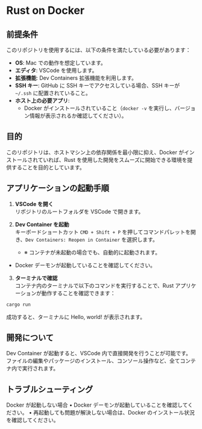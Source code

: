 # Rust on Docker

## 前提条件

このリポジトリを使用するには、以下の条件を満たしている必要があります：

- **OS**: Mac での動作を想定しています。
- **エディタ**: VSCode を使用します。
- **拡張機能**: Dev Containers 拡張機能を利用します。
- **SSH キー**: GitHub に SSH キーでアクセスしている場合、SSH キーが `~/.ssh` に配置されていること。
- **ホスト上の必要アプリ**:
  - Docker がインストールされていること（`docker -v` を実行し、バージョン情報が表示されるか確認してください）。

## 目的

このリポジトリは、ホストマシン上の依存関係を最小限に抑え、Docker がインストールされていれば、Rust を使用した開発をスムーズに開始できる環境を提供することを目的としています。

## アプリケーションの起動手順

1. **VSCode を開く**  
   リポジトリのルートフォルダを VSCode で開きます。

2. **Dev Container を起動**  
   キーボードショートカット `CMD + Shift + P` を押してコマンドパレットを開き、`Dev Containers: Reopen in Container` を選択します。

   - ※ コンテナが未起動の場合でも、自動的に起動されます。

- Docker デーモンが起動していることを確認してください。

3. **ターミナルで確認**  
   コンテナ内のターミナルで以下のコマンドを実行することで、Rust アプリケーションが動作することを確認できます：

```bash
cargo run
```

成功すると、ターミナルに Hello, world! が表示されます。

## 開発について

Dev Container が起動すると、VSCode 内で直接開発を行うことが可能です。
ファイルの編集やパッケージのインストール、コンソール操作など、全てコンテナ内で実行されます。

## トラブルシューティング

Docker が起動しない場合
• Docker デーモンが起動していることを確認してください。
• 再起動しても問題が解決しない場合は、Docker のインストール状況を確認してください。
